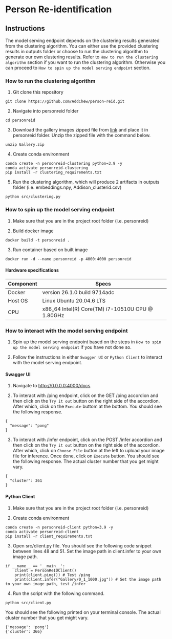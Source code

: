 # Person Re-identification

## Instructions

The model serving endpoint depends on the clustering results generated from the clustering algorithm. You can either use the provided clustering results in outputs folder or choose to run the clustering algorithm to generate our own clustering results. Refer to `How to run the clustering algorithm` section if you want to run the clustering algorithm. Otherwise you can proceed to `How to spin up the model serving endpoint` section.

### How to run the clustering algorithm

1. Git clone this repository
```shell
git clone https://github.com/AddChew/person-reid.git
```

2. Navigate into personreid folder
```shell
cd personreid
```

3. Download the gallery images zipped file from [link](https://drive.google.com/file/d/1dGcw5C4pI331WYFo4ADHsz75HBMD0Da7/view?usp=drive_link) and place it in personreid folder. Unzip the zipped file with the command below.
```shell
unzip Gallery.zip
```

4. Create conda environment
```shell
conda create -n personreid-clustering python=3.9 -y
conda activate personreid-clustering
pip install -r clustering_requirements.txt
```

5. Run the clustering algorithm, which will produce 2 artifacts in outputs folder (i.e. embeddings.npy, Addison_clusterid.csv)
```shell
python src/clustering.py
```

### How to spin up the model serving endpoint

1. Make sure that you are in the project root folder (i.e. personreid)

2. Build docker image

```shell
docker build -t personreid .
```

3. Run container based on built image

```shell
docker run -d --name personreid -p 4000:4000 personreid
```

#### Hardware specifications

| Component                        | Specs                                            |
| -------------------------------- |--------------------------------------------------|
| Docker                           | version 26.1.0 build 9714adc                     |
| Host OS                          | Linux Ubuntu 20.04.6 LTS                         |
| CPU                              | x86_64 Intel(R) Core(TM) i7-10510U CPU @ 1.80GHz |

### How to interact with the model serving endpoint

1. Spin up the model serving endpoint based on the steps in `How to spin up the model serving endpoint` if you have not done so.

2. Follow the instructions in either `Swagger UI` or `Python Client` to interact with the model serving endpoint.

#### Swagger UI

1. Navigate to http://0.0.0.0:4000/docs

2. To interact with /ping endpoint, click on the GET /ping accordion and then click on the `Try it out` button on the right side of the accordion. After which, click on the `Execute` buttom at the bottom. You should see the following response.

```shell
{
  "message": "pong"
}
```

3. To interact with /infer endpoint, click on the POST /infer accordion and then click on the `Try it out` button on the right side of the accordion. After which, click on `Choose File` button at the left to upload your image file for inference. Once done, click on `Execute` button. You should see the following response. The actual cluster number that you get might vary.

```shell
{
  "cluster": 361
}
```

#### Python Client

1. Make sure that you are in the project root folder (i.e. personreid)

2. Create conda environment
```shell
conda create -n personreid-client python=3.9 -y
conda activate personreid-client
pip install -r client_requirements.txt
```

3. Open src/client.py file. You should see the following code snippet between lines 48 and 51. Set the image path in client.infer to your own image path.

```shell
if __name__ == '__main__':
    client = PersonReIDClient()
    print(client.ping()) # Test /ping
    print(client.infer("Gallery/0_1_1000.jpg")) # Set the image path to your own image path, test /infer
```

4. Run the script with the following command.

```shell
python src/client.py
```

You should see the following printed on your terminal console. The actual cluster number that you get might vary.

```shell
{'message': 'pong'}
{'cluster': 366}
```

